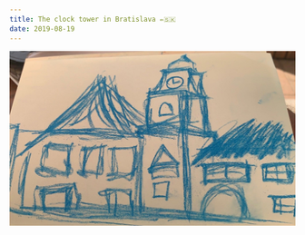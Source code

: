 ```yaml
---
title: The clock tower in Bratislava ✏️🇸🇰
date: 2019-08-19
---
```


!['The clock tower in Bratislava ✏️🇸🇰'](image/109TheclocktowerinBratislava------1.jpg)

